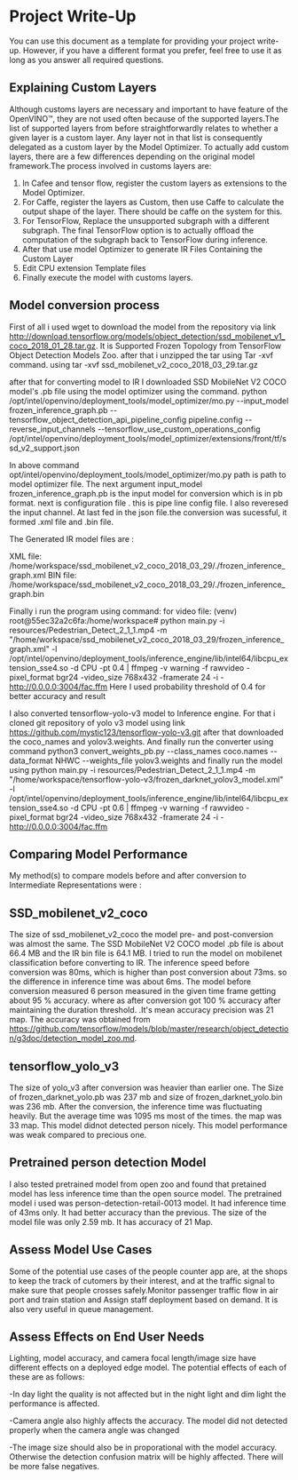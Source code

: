 # Project Write-Up

You can use this document as a template for providing your project write-up. However, if you
have a different format you prefer, feel free to use it as long as you answer all required
questions.

## Explaining Custom Layers
Although customs layers are  necessary and important to have feature of the OpenVINO™, they are not used often because of the supported layers.The list of supported layers from before straightforwardly relates to whether a given layer is a custom layer. Any layer not in that list is consequently delegated as a custom layer by the Model Optimizer. To actually add custom layers, there are a few differences depending on the original model framework.The process involved in customs layers are:
1. In Cafee and tensor flow,  register the custom layers as extensions to the Model Optimizer.
2. For Caffe, register the layers as Custom, then use Caffe to calculate the output shape of the layer. There should be caffe on the system for this.
3. For TensorFlow,  Replace the unsupported subgraph with a different subgraph. The final TensorFlow option is to actually offload the computation of the subgraph back to TensorFlow during inference.
4. After that use model Optimizer to generate IR Files Containing the Custom Layer
5. Edit CPU extension Template files
6. Finally execute the model with customs layers.



## Model conversion process

 First of all i used wget to download the model from the repository via link http://download.tensorflow.org/models/object_detection/ssd_mobilenet_v1_coco_2018_01_28.tar.gz. It is Supported Frozen Topology from TensorFlow Object Detection Models Zoo. after that i unzipped the tar using Tar -xvf command. 
using tar -xvf ssd_mobilenet_v2_coco_2018_03_29.tar.gz


after that for converting model to IR I  downloaded SSD MobileNet V2 COCO model's .pb file using the model optimizer using the command.
python /opt/intel/openvino/deployment_tools/model_optimizer/mo.py --input_model frozen_inference_graph.pb --tensorflow_object_detection_api_pipeline_config pipeline.config --reverse_input_channels --tensorflow_use_custom_operations_config /opt/intel/openvino/deployment_tools/model_optimizer/extensions/front/tf/ssd_v2_support.json

In above command opt/intel/openvino/deployment_tools/model_optimizer/mo.py path is path to model optimizer file. The next argument input_model frozen_inference_graph.pb is the input model for conversion which is in pb format. next is configuration file . this is pipe line config file. I also reveresed the input channel. At last fed in the json file.the conversion was sucessful, it formed .xml file and .bin file. 

The Generated IR model files are :

XML file: /home/workspace/ssd_mobilenet_v2_coco_2018_03_29/./frozen_inference_graph.xml
BIN file: /home/workspace/ssd_mobilenet_v2_coco_2018_03_29/./frozen_inference_graph.bin

Finally i run the program using command:
for video file: (venv) root@55ec32a2c6fa:/home/workspace# python main.py -i resources/Pedestrian_Detect_2_1_1.mp4 -m "/home/workspace/ssd_mobilenet_v2_coco_2018_03_29/frozen_inference_graph.xml" -l /opt/intel/openvino/deployment_tools/inference_engine/lib/intel64/libcpu_extension_sse4.so -d CPU -pt 0.4 | ffmpeg -v warning -f rawvideo -pixel_format bgr24 -video_size 768x432 -framerate 24 -i - http://0.0.0.0:3004/fac.ffm
Here I used probability threshold of 0.4 for better accuracy and result


I also converted tensorflow-yolo-v3 model to Inference engine. For that i cloned git repository of yolo v3 model using link https://github.com/mystic123/tensorflow-yolo-v3.git after that downloaded the coco_names and yolov3.weights. And finally run the converter using command
python3 convert_weights_pb.py --class_names coco.names --data_format NHWC --weights_file yolov3.weights
and finally run the model using python main.py -i resources/Pedestrian_Detect_2_1_1.mp4 -m "/home/workspace/tensorflow-yolo-v3/frozen_darknet_yolov3_model.xml" -l /opt/intel/openvino/deployment_tools/inference_engine/lib/intel64/libcpu_extension_sse4.so -d CPU -pt 0.6 | ffmpeg -v warning -f rawvideo -pixel_format bgr24 -video_size 768x432 -framerate 24 -i - http://0.0.0.0:3004/fac.ffm

## Comparing Model Performance

My method(s) to compare models before and after conversion to Intermediate Representations
were :

## SSD_mobilenet_v2_coco 
The size of ssd_mobilenet_v2_coco the model pre- and post-conversion was almost the same. The SSD MobileNet V2 COCO model .pb file is about 66.4 MB and the IR bin file is 64.1 MB. I tried to run the model on mobilenet classification before converting to IR. The inference speed before conversion was 80ms, which is higher than post conversion about 73ms. so the difference in inference time was about 6ms. The model before conversion measured 6 person measured in the given time frame getting about 95 % accuracy. where as after conversion got 100 % accuracy after maintaining the duration threshold.
.It's mean accuracy precision was 21 map. The accuracy was obtained from https://github.com/tensorflow/models/blob/master/research/object_detection/g3doc/detection_model_zoo.md.

## tensorflow_yolo_v3
The size of yolo_v3 after conversion was heavier than earlier one. The Size of frozen_darknet_yolo.pb was 237 mb and size of frozen_darknet_yolo.bin was 236 mb. After the conversion, the inference time was fluctuating heavily. But the average time was 1095 ms most of the times. the map was 33 map. This model didnot detected person nicely. This model performance was weak compared to precious one.


## Pretrained person detection Model
I also  tested pretrained model from open zoo and found that pretained model has less inference time than the open source model. The pretrained model i used was person-detection-retail-0013 model. It had inference time of 43ms only. It had better accuracy than the previous. The size of the model file was only 2.59 mb. It has accuracy of 21 Map.



## Assess Model Use Cases

Some of the potential use cases of the people counter app are, at the shops to keep the track of cutomers by their interest, and at the traffic signal to make sure that people crosses safely.Monitor passenger traffic flow in air port and train station and Assign staff deployment based on demand. It is also very useful in queue management. 

## Assess Effects on End User Needs

Lighting, model accuracy, and camera focal length/image size have different effects on a deployed edge model. The potential effects of each of these are as follows:

-In day light the quality is not affected but in the night light and dim light the performance is affected.

-Camera angle also highly affects the accuracy. The model did not detected properly when the camera angle was changed

-The image size should also be in proporational with the model accuracy. Otherwise the detection confusion matrix will be highly affected. There will be more false negatives.

